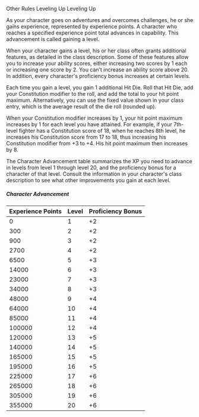 Other Rules
Leveling Up
Leveling Up
<p>
  As your character goes on adventures and overcomes challenges, he or she gains experience, represented by experience points. A character who reaches a specified experience point total advances in capability. This advancement is called gaining a level.
</p>
<p>
  When your character gains a level, his or her class often grants additional features, as detailed in the class description. Some of these features allow you to increase your ability scores, either increasing two scores by 1 each or increasing one score by 2. You can’t increase an ability score above 20. In addition, every character's proficiency bonus increases at certain levels.
</p>
<p>
  Each time you gain a level, you gain 1 additional Hit Die. Roll that Hit Die, add your Constitution modifier to the roll, and add the total to your hit point maximum. Alternatively, you can use the fixed value shown in your class entry, which is the average result of the die roll (rounded up).
</p>
<p>
  When your Constitution modifier increases by 1, your hit point maximum increases by 1 for each level you have attained. For example, if your 7th-level fighter has a Constitution score of 18, when he reaches 8th level, he increases his Constitution score from 17 to 18, thus increasing his Constitution modifier from +3 to +4. His hit point maximum then increases by 8.
</p>
<p>
  The Character Advancement table summarizes the XP you need to advance in levels from level 1 through level 20, and the proficiency bonus for a character of that level. Consult the information in your character's class description to see what other improvements you gain at each level.
</p>
<h5>Character Advancement</h5>
<table class="table table-sm">
  <thead><tr><th>Experience Points</th><th>Level</th><th>Proficiency Bonus</th></tr></thead>
  <tbody>
    <tr><td>0</td><td>1</td><td>+2</td></tr>
    <tr><td>300</td><td>2</td><td>+2</td></tr>
    <tr><td>900</td><td>3</td><td>+2</td></tr>
    <tr><td>2700</td><td>4</td><td>+2</td></tr>
    <tr><td>6500</td><td>5</td><td>+3</td></tr>
    <tr><td>14000</td><td>6</td><td>+3</td></tr>
    <tr><td>23000</td><td>7</td><td>+3</td></tr>
    <tr><td>34000</td><td>8</td><td>+3</td></tr>
    <tr><td>48000</td><td>9</td><td>+4</td></tr>
    <tr><td>64000</td><td>10</td><td>+4</td></tr>
    <tr><td>85000</td><td>11</td><td>+4</td></tr>
    <tr><td>100000</td><td>12</td><td>+4</td></tr>
    <tr><td>120000</td><td>13</td><td>+5</td></tr>
    <tr><td>140000</td><td>14</td><td>+5</td></tr>
    <tr><td>165000</td><td>15</td><td>+5</td></tr>
    <tr><td>195000</td><td>16</td><td>+5</td></tr>
    <tr><td>225000</td><td>17</td><td>+6</td></tr>
    <tr><td>265000</td><td>18</td><td>+6</td></tr>
    <tr><td>305000</td><td>19</td><td>+6</td></tr>
    <tr><td>355000</td><td>20</td><td>+6</td></tr>
  </tbody>
</table>